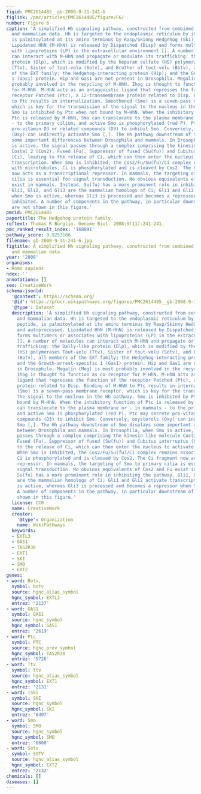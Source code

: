 ```yaml
---
figid: PMC2614485__gb-2008-9-11-241-6
figlink: /pmc/articles/PMC2614485/figure/F6/
number: Figure 6
caption: 'A simplified Hh signaling pathway, constructed from combined Drosophila
  and mammalian data. Hh is targeted to the endoplasmic reticulum by its signal peptide,
  is palmitoylated at its amino terminus by Rasp/Skinny Hedgehog (Ski), and autoprocessed.
  Lipidated HhN (M-HhN) is released by Dispatched (Disp) and forms multimers or associates
  with lipoproteins (LP) in the extracellular environment []. A number of molecules
  can interact with M-HhN and propagate or modulate its trafficking: the Dally-like
  protein (Dlp), which is modified by the heparan sulfate (HS) polymerases Tout-velu
  (Ttv), Sister of tout-velu (Sotv), and Brother of tout-velu (Botv), all members
  of the EXT family; the Hedgehog-interacting protein (Hip); and the Growth-arrest-specific
  1 (Gas1) protein. Hip and Gas1 are not present in Drosophila. Megalin (Meg) is most
  probably involved in the recycling of M-HhN. Ihog is thought to function as co-receptor
  for M-HhN. M-HhN acts as an antagonistic ligand that represses the function of the
  receptor Patched (Ptc), a 12-transmembrane protein related to Disp. Binding of M-HhN
  to Ptc results in internalization. Smoothened (Smo) is a seven-pass membrane receptor,
  which is key for the transmission of the signal to the nucleus in the Hh pathway.
  Smo is inhibited by Ptc when not bound by M-HhN. When the inhibitory function of
  Ptc is released by M-HhN, Smo can translocate to the plasma membrane or - in mammals
  - to the primary cilium, and active Smo is phosphorylated (red P). Ptc may secrete
  pro-vitamin D3 or related compounds (D3) to inhibit Smo. Conversely, oxysterols
  (Oxy) can indirectly activate Smo [,]. The Hh pathway downstream of Smo displays
  some important differences between Drosophila and mammals. In Drosophila, when Smo
  is active, the signal passes through a complex comprising the kinesin-like molecule
  Costal 2 (Cos2), Fused (Fu), Suppressor of fused (Su(fu)) and Cubitus interruptus
  (Ci), leading to the release of Ci, which can then enter the nucleus to activate
  transcription. When Smo is inhibited, the Cos2/Fu/Su(fu)/Ci complex remains associated
  with microtubules, Ci is phosphorylated and is cleaved by Cos2. The Ci fragment
  now acts as a transcriptional repressor. In mammals, the targeting of Smo to primary
  cilia is essential for signal transduction. No obvious equivalents of Cos2 and Fu
  exist in mammals. Instead, Su(fu) has a more prominent role in inhibiting the pathway.
  Gli1, Gli2, and Gli3 are the mammalian homologs of Ci; Gli1 and Gli2 activate transcription
  when Smo is active, whereas Gli3 is processed and becomes a repressor when Smo is
  inhibited. A number of components in the pathway, in particular downstream of Smo,
  are not shown in this figure.'
pmcid: PMC2614485
papertitle: The Hedgehog protein family.
reftext: Thomas R Bürglin. Genome Biol. 2008;9(11):241-241.
pmc_ranked_result_index: '168891'
pathway_score: 0.9253166
filename: gb-2008-9-11-241-6.jpg
figtitle: A simplified Hh signaling pathway, constructed from combined Drosophila
  and mammalian data
year: '2008'
organisms:
- Homo sapiens
ndex: ''
annotations: []
seo: CreativeWork
schema-jsonld:
  '@context': https://schema.org/
  '@id': https://pfocr.wikipathways.org/figures/PMC2614485__gb-2008-9-11-241-6.html
  '@type': Dataset
  description: 'A simplified Hh signaling pathway, constructed from combined Drosophila
    and mammalian data. Hh is targeted to the endoplasmic reticulum by its signal
    peptide, is palmitoylated at its amino terminus by Rasp/Skinny Hedgehog (Ski),
    and autoprocessed. Lipidated HhN (M-HhN) is released by Dispatched (Disp) and
    forms multimers or associates with lipoproteins (LP) in the extracellular environment
    []. A number of molecules can interact with M-HhN and propagate or modulate its
    trafficking: the Dally-like protein (Dlp), which is modified by the heparan sulfate
    (HS) polymerases Tout-velu (Ttv), Sister of tout-velu (Sotv), and Brother of tout-velu
    (Botv), all members of the EXT family; the Hedgehog-interacting protein (Hip);
    and the Growth-arrest-specific 1 (Gas1) protein. Hip and Gas1 are not present
    in Drosophila. Megalin (Meg) is most probably involved in the recycling of M-HhN.
    Ihog is thought to function as co-receptor for M-HhN. M-HhN acts as an antagonistic
    ligand that represses the function of the receptor Patched (Ptc), a 12-transmembrane
    protein related to Disp. Binding of M-HhN to Ptc results in internalization. Smoothened
    (Smo) is a seven-pass membrane receptor, which is key for the transmission of
    the signal to the nucleus in the Hh pathway. Smo is inhibited by Ptc when not
    bound by M-HhN. When the inhibitory function of Ptc is released by M-HhN, Smo
    can translocate to the plasma membrane or - in mammals - to the primary cilium,
    and active Smo is phosphorylated (red P). Ptc may secrete pro-vitamin D3 or related
    compounds (D3) to inhibit Smo. Conversely, oxysterols (Oxy) can indirectly activate
    Smo [,]. The Hh pathway downstream of Smo displays some important differences
    between Drosophila and mammals. In Drosophila, when Smo is active, the signal
    passes through a complex comprising the kinesin-like molecule Costal 2 (Cos2),
    Fused (Fu), Suppressor of fused (Su(fu)) and Cubitus interruptus (Ci), leading
    to the release of Ci, which can then enter the nucleus to activate transcription.
    When Smo is inhibited, the Cos2/Fu/Su(fu)/Ci complex remains associated with microtubules,
    Ci is phosphorylated and is cleaved by Cos2. The Ci fragment now acts as a transcriptional
    repressor. In mammals, the targeting of Smo to primary cilia is essential for
    signal transduction. No obvious equivalents of Cos2 and Fu exist in mammals. Instead,
    Su(fu) has a more prominent role in inhibiting the pathway. Gli1, Gli2, and Gli3
    are the mammalian homologs of Ci; Gli1 and Gli2 activate transcription when Smo
    is active, whereas Gli3 is processed and becomes a repressor when Smo is inhibited.
    A number of components in the pathway, in particular downstream of Smo, are not
    shown in this figure.'
  license: CC0
  name: CreativeWork
  creator:
    '@type': Organization
    name: WikiPathways
  keywords:
  - EXTL3
  - GAS1
  - TAS2R38
  - EXT1
  - SKI
  - SMO
  - EXT2
genes:
- word: Botv,
  symbol: botv
  source: hgnc_alias_symbol
  hgnc_symbol: EXTL3
  entrez: '2137'
- word: GAS1
  symbol: GAS1
  source: hgnc_symbol
  hgnc_symbol: GAS1
  entrez: '2619'
- word: Ptc
  symbol: PTC
  source: hgnc_prev_symbol
  hgnc_symbol: TAS2R38
  entrez: '5726'
- word: Ttv
  symbol: ttv
  source: hgnc_alias_symbol
  hgnc_symbol: EXT1
  entrez: '2131'
- word: (Ski
  symbol: SKI
  source: hgnc_symbol
  hgnc_symbol: SKI
  entrez: '6497'
- word: Smo
  symbol: SMO
  source: hgnc_symbol
  hgnc_symbol: SMO
  entrez: '6608'
- word: Sotv
  symbol: SOTV
  source: hgnc_alias_symbol
  hgnc_symbol: EXT2
  entrez: '2132'
chemicals: []
diseases: []
---
```

